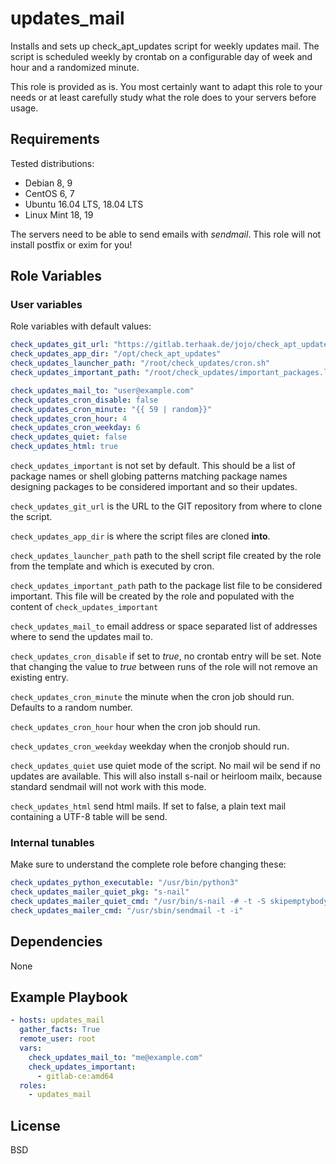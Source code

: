updates_mail
=========

Installs and sets up check_apt_updates script for weekly updates mail.
The script is scheduled weekly by crontab on a configurable day of week and hour and a randomized minute.

This role is provided as is. You most certainly want to adapt this role to your needs
or at least carefully study what the role does to your servers before usage.

Requirements
------------

Tested distributions:

- Debian 8, 9
- CentOS 6, 7
- Ubuntu 16.04 LTS, 18.04 LTS
- Linux Mint 18, 19

The servers need to be able to send emails with *sendmail*. This role will not 
install postfix or exim for you!

Role Variables
--------------

### User variables

Role variables with default values:

```yaml
check_updates_git_url: "https://gitlab.terhaak.de/jojo/check_apt_updates.git"
check_updates_app_dir: "/opt/check_apt_updates"
check_updates_launcher_path: "/root/check_updates/cron.sh"
check_updates_important_path: "/root/check_updates/important_packages.list"

check_updates_mail_to: "user@example.com"
check_updates_cron_disable: false
check_updates_cron_minute: "{{ 59 | random}}"
check_updates_cron_hour: 4
check_updates_cron_weekday: 6
check_updates_quiet: false
check_updates_html: true
```

`check_updates_important` is not set by default. This should be a list of 
package names or shell globing patterns matching package names designing 
packages to be considered important and so their updates. 

`check_updates_git_url` is the URL to the GIT repository from where to clone the script.

`check_updates_app_dir` is where the script files are cloned **into**.

`check_updates_launcher_path` path to the shell script file created by the role from the template and which is executed by cron.

`check_updates_important_path` path to the package list file to be considered important.
This file will be created by the role and populated with the content of 
`check_updates_important`

`check_updates_mail_to` email address or space separated list of addresses where to 
send the updates mail to. 

`check_updates_cron_disable` if set to *true*, no crontab entry will be set. Note that 
changing the value to *true* between runs of the role will not remove an existing entry.

`check_updates_cron_minute` the minute when the cron job should run. Defaults to a random number.

`check_updates_cron_hour` hour when the cron job should run.

`check_updates_cron_weekday` weekday when the cronjob should run.

`check_updates_quiet` use quiet mode of the script. No mail wil be send if no updates are 
available. This will also install s-nail or heirloom mailx, because standard sendmail 
will not work with this mode.

`check_updates_html` send html mails. If set to false, a plain text mail containing 
a UTF-8 table will be send.

### Internal tunables

Make sure to understand the complete role before changing these:

```yaml
check_updates_python_executable: "/usr/bin/python3"
check_updates_mailer_quiet_pkg: "s-nail"
check_updates_mailer_quiet_cmd: "/usr/bin/s-nail -# -t -S skipemptybody"
check_updates_mailer_cmd: "/usr/sbin/sendmail -t -i"
```

Dependencies
------------

None

Example Playbook
----------------

```yaml
- hosts: updates_mail
  gather_facts: True
  remote_user: root
  vars:
    check_updates_mail_to: "me@example.com"
    check_updates_important: 
      - gitlab-ce:amd64
  roles:
    - updates_mail
```

License
-------

BSD